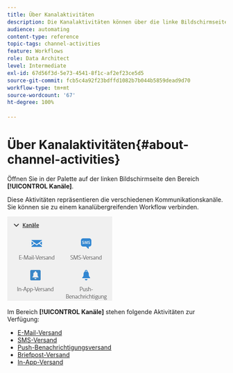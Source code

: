 ```yaml
---
title: Über Kanalaktivitäten
description: Die Kanalaktivitäten können über die linke Bildschirmseite geöffnet werden.
audience: automating
content-type: reference
topic-tags: channel-activities
feature: Workflows
role: Data Architect
level: Intermediate
exl-id: 67d56f3d-5e73-4541-8f1c-af2ef23ce5d5
source-git-commit: fcb5c4a92f23bdffd1082b7b044b5859dead9d70
workflow-type: tm+mt
source-wordcount: '67'
ht-degree: 100%

---
```


# Über Kanalaktivitäten{#about-channel-activities}

Öffnen Sie in der Palette auf der linken Bildschirmseite den Bereich **[!UICONTROL Kanäle]**.

Diese Aktivitäten repräsentieren die verschiedenen Kommunikationskanäle. Sie können sie zu einem kanalübergreifenden Workflow verbinden.

![](assets/wkf_channels_activities.png)

Im Bereich **[!UICONTROL Kanäle]** stehen folgende Aktivitäten zur Verfügung:

* [E-Mail-Versand](../../automating/using/email-delivery.md)
* [SMS-Versand](../../automating/using/sms-delivery.md)
* [Push-Benachrichtigungsversand](../../automating/using/push-notification-delivery.md)
* [Briefpost-Versand](../../automating/using/direct-mail-delivery.md)
* [In-App-Versand](../../automating/using/in-app-delivery.md)
